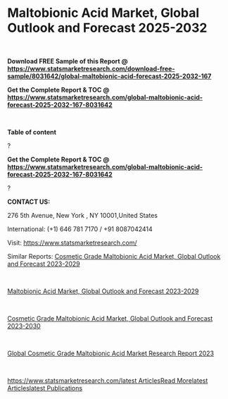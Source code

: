 <h1>Maltobionic Acid Market, Global Outlook and Forecast 2025-2032</h1><br/><p><strong>Download FREE Sample of this Report @ <a href="https://www.statsmarketresearch.com/download-free-sample/8031642/global-maltobionic-acid-forecast-2025-2032-167">https://www.statsmarketresearch.com/download-free-sample/8031642/global-maltobionic-acid-forecast-2025-2032-167</a></strong></p>
 
 
 
 <div><b>Get the Complete Report & TOC @ <a href="https://www.statsmarketresearch.com/global-maltobionic-acid-forecast-2025-2032-167-8031642">https://www.statsmarketresearch.com/global-maltobionic-acid-forecast-2025-2032-167-8031642</a></b></div>
 
 
 
 <p><br />
 
 <b>Table of content</b></p>
 
 
 
 <p>? </p>
 
 
 
 <div><b>Get the Complete Report & TOC @ <a href="https://www.statsmarketresearch.com/global-maltobionic-acid-forecast-2025-2032-167-8031642">https://www.statsmarketresearch.com/global-maltobionic-acid-forecast-2025-2032-167-8031642</a></b></div>
 
 
 
 <p>? </p>
 
 
 
 <p><b>CONTACT US:</b><br />
 
 276 5th Avenue, New York , NY 10001,United States<br />
 
 International: (+1) 646 781 7170 / +91 8087042414<br />
 
 Visit: <a href="https://www.statsmarketresearch.com/">https://www.statsmarketresearch.com/</a><br />
 
 Similar Reports: <a href="https://www.statsmarketresearch.com/global-maltobionic-acid-forecast-2025-2032-167-8031642">Cosmetic Grade Maltobionic Acid Market, Global Outlook and Forecast 2023-2029</a><br />
 
 <br />
 
 <a href="https://www.statsmarketresearch.com/global-maltobionic-acid-forecast-2025-2032-167-8031642">Maltobionic Acid Market, Global Outlook and Forecast 2023-2029</a><br />
 
 <br />
 
 <a href="https://www.statsmarketresearch.com/global-maltobionic-acid-forecast-2025-2032-167-8031642">Cosmetic Grade Maltobionic Acid Market, Global Outlook and Forecast 2023-2030</a><br />
 
 <br />
 
 <a href="https://www.statsmarketresearch.com/global-maltobionic-acid-forecast-2025-2032-167-8031642">Global Cosmetic Grade Maltobionic Acid Market Research Report 2023</a><br />
 
 <br />
 
 <a href="https://gyeongbokgung.com">https://www.statsmarketresearch.com/</a><a href="https://hallyeomaritime.com">latest Articles</a><a href="https://jingwansa.com">Read More</a><a href="https://nguoiviet.jp/">latest Articles</a><a href="https://www.intelmarketresearch.com/">latest Publications</a></p>